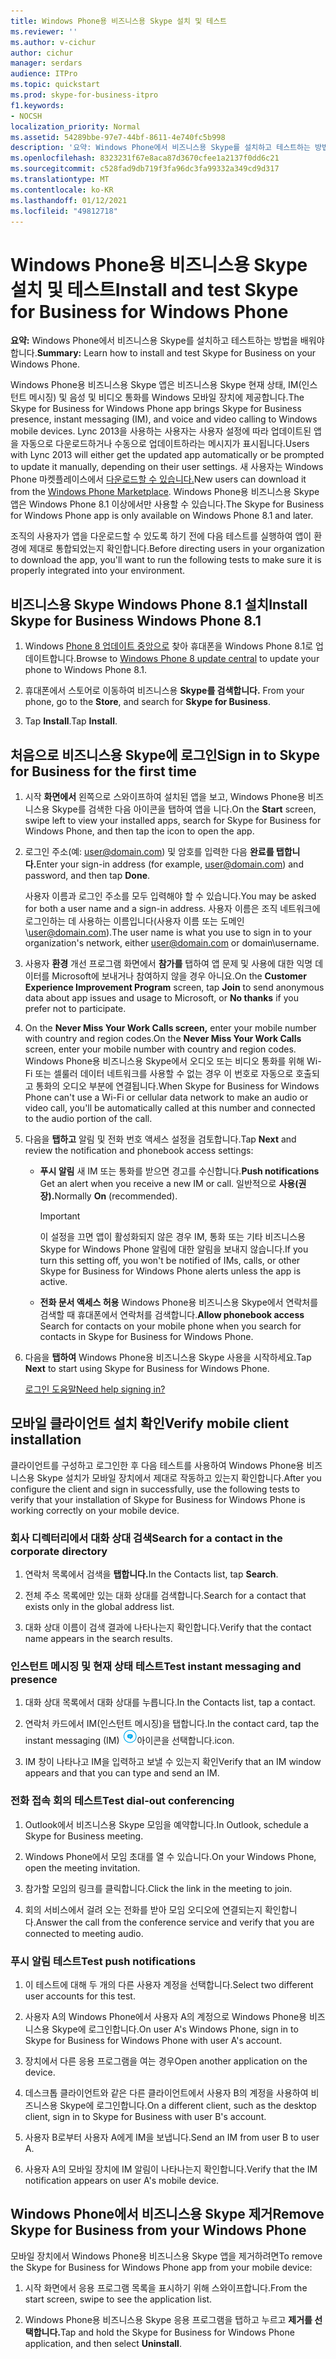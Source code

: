 ```yaml
---
title: Windows Phone용 비즈니스용 Skype 설치 및 테스트
ms.reviewer: ''
ms.author: v-cichur
author: cichur
manager: serdars
audience: ITPro
ms.topic: quickstart
ms.prod: skype-for-business-itpro
f1.keywords:
- NOCSH
localization_priority: Normal
ms.assetid: 54289bbe-97e7-44bf-8611-4e740fc5b998
description: '요약: Windows Phone에서 비즈니스용 Skype를 설치하고 테스트하는 방법을 학습합니다.'
ms.openlocfilehash: 8323231f67e8aca87d3670cfee1a2137f0dd6c21
ms.sourcegitcommit: c528fad9db719f3fa96dc3fa99332a349cd9d317
ms.translationtype: MT
ms.contentlocale: ko-KR
ms.lasthandoff: 01/12/2021
ms.locfileid: "49812718"
---
```

# <a name="install-and-test-skype-for-business-for-windows-phone"></a><span data-ttu-id="5e8ff-103">Windows Phone용 비즈니스용 Skype 설치 및 테스트</span><span class="sxs-lookup"><span data-stu-id="5e8ff-103">Install and test Skype for Business for Windows Phone</span></span>
 
<span data-ttu-id="5e8ff-104">**요약:** Windows Phone에서 비즈니스용 Skype를 설치하고 테스트하는 방법을 배워야 합니다.</span><span class="sxs-lookup"><span data-stu-id="5e8ff-104">**Summary:** Learn how to install and test Skype for Business on your Windows Phone.</span></span>
  
<span data-ttu-id="5e8ff-105">Windows Phone용 비즈니스용 Skype 앱은 비즈니스용 Skype 현재 상태, IM(인스턴트 메시징) 및 음성 및 비디오 통화를 Windows 모바일 장치에 제공합니다.</span><span class="sxs-lookup"><span data-stu-id="5e8ff-105">The Skype for Business for Windows Phone app brings Skype for Business presence, instant messaging (IM), and voice and video calling to Windows mobile devices.</span></span> <span data-ttu-id="5e8ff-106">Lync 2013을 사용하는 사용자는 사용자 설정에 따라 업데이트된 앱을 자동으로 다운로드하거나 수동으로 업데이트하라는 메시지가 표시됩니다.</span><span class="sxs-lookup"><span data-stu-id="5e8ff-106">Users with Lync 2013 will either get the updated app automatically or be prompted to update it manually, depending on their user settings.</span></span> <span data-ttu-id="5e8ff-107">새 사용자는 Windows Phone 마켓플레이스에서 [다운로드할 수 있습니다.](https://go.microsoft.com/fwlink/p/?linkid=231901)</span><span class="sxs-lookup"><span data-stu-id="5e8ff-107">New users can download it from the [Windows Phone Marketplace](https://go.microsoft.com/fwlink/p/?linkid=231901).</span></span> <span data-ttu-id="5e8ff-108">Windows Phone용 비즈니스용 Skype 앱은 Windows Phone 8.1 이상에서만 사용할 수 있습니다.</span><span class="sxs-lookup"><span data-stu-id="5e8ff-108">The Skype for Business for Windows Phone app is only available on Windows Phone 8.1 and later.</span></span>
  
<span data-ttu-id="5e8ff-109">조직의 사용자가 앱을 다운로드할 수 있도록 하기 전에 다음 테스트를 실행하여 앱이 환경에 제대로 통합되었는지 확인합니다.</span><span class="sxs-lookup"><span data-stu-id="5e8ff-109">Before directing users in your organization to download the app, you'll want to run the following tests to make sure it is properly integrated into your environment.</span></span> 
  
## <a name="install-skype-for-business-windows-phone-81"></a><span data-ttu-id="5e8ff-110">비즈니스용 Skype Windows Phone 8.1 설치</span><span class="sxs-lookup"><span data-stu-id="5e8ff-110">Install Skype for Business Windows Phone 8.1</span></span>

1. <span data-ttu-id="5e8ff-111">Windows [Phone 8 업데이트 중앙으로](https://www.windowsphone.com/en-us/how-to/wp8/update-central) 찾아 휴대폰을 Windows Phone 8.1로 업데이트합니다.</span><span class="sxs-lookup"><span data-stu-id="5e8ff-111">Browse to [Windows Phone 8 update central](https://www.windowsphone.com/en-us/how-to/wp8/update-central) to update your phone to Windows Phone 8.1.</span></span>
    
2. <span data-ttu-id="5e8ff-112">휴대폰에서 스토어로 이동하여 비즈니스용 **Skype를 검색합니다.** </span><span class="sxs-lookup"><span data-stu-id="5e8ff-112">From your phone, go to the **Store**, and search for **Skype for Business**.</span></span>
    
3. <span data-ttu-id="5e8ff-113">Tap **Install**.</span><span class="sxs-lookup"><span data-stu-id="5e8ff-113">Tap **Install**.</span></span> 
    
## <a name="sign-in-to-skype-for-business-for-the-first-time"></a><span data-ttu-id="5e8ff-114">처음으로 비즈니스용 Skype에 로그인</span><span class="sxs-lookup"><span data-stu-id="5e8ff-114">Sign in to Skype for Business for the first time</span></span>

1. <span data-ttu-id="5e8ff-115">시작 **화면에서** 왼쪽으로 스와이프하여 설치된 앱을 보고, Windows Phone용 비즈니스용 Skype를 검색한 다음 아이콘을 탭하여 앱을 니다.</span><span class="sxs-lookup"><span data-stu-id="5e8ff-115">On the **Start** screen, swipe left to view your installed apps, search for Skype for Business for Windows Phone, and then tap the icon to open the app.</span></span>
    
2. <span data-ttu-id="5e8ff-116">로그인 주소(예: user@domain.com) 및 암호를 입력한 다음 **완료를 탭합니다.**</span><span class="sxs-lookup"><span data-stu-id="5e8ff-116">Enter your sign-in address (for example, user@domain.com) and password, and then tap **Done**.</span></span>
    
     <span data-ttu-id="5e8ff-117">사용자 이름과 로그인 주소를 모두 입력해야 할 수 있습니다.</span><span class="sxs-lookup"><span data-stu-id="5e8ff-117">You may be asked for both a user name and a sign-in address.</span></span> <span data-ttu-id="5e8ff-118">사용자 이름은 조직 네트워크에 로그인하는 데 사용하는 이름입니다(사용자 이름 또는 도메인\user@domain.com).</span><span class="sxs-lookup"><span data-stu-id="5e8ff-118">The user name is what you use to sign in to your organization's network, either user@domain.com or domain\username.</span></span>
    
3. <span data-ttu-id="5e8ff-119">사용자 **환경** 개선 프로그램 화면에서 **참가를** 탭하여 앱 문제 및  사용에 대한 익명 데이터를 Microsoft에 보내거나 참여하지 않을 경우 아니요.</span><span class="sxs-lookup"><span data-stu-id="5e8ff-119">On the **Customer Experience Improvement Program** screen, tap **Join** to send anonymous data about app issues and usage to Microsoft, or **No thanks** if you prefer not to participate.</span></span>
    
4. <span data-ttu-id="5e8ff-120">On the **Never Miss Your Work Calls screen,** enter your mobile number with country and region codes.</span><span class="sxs-lookup"><span data-stu-id="5e8ff-120">On the **Never Miss Your Work Calls** screen, enter your mobile number with country and region codes.</span></span> <span data-ttu-id="5e8ff-121">Windows Phone용 비즈니스용 Skype에서 오디오 또는 비디오 통화를 위해 Wi-Fi 또는 셀룰러 데이터 네트워크를 사용할 수 없는 경우 이 번호로 자동으로 호출되고 통화의 오디오 부분에 연결됩니다.</span><span class="sxs-lookup"><span data-stu-id="5e8ff-121">When Skype for Business for Windows Phone can't use a Wi-Fi or cellular data network to make an audio or video call, you'll be automatically called at this number and connected to the audio portion of the call.</span></span>
    
5. <span data-ttu-id="5e8ff-122">다음을 **탭하고** 알림 및 전화 번호 액세스 설정을 검토합니다.</span><span class="sxs-lookup"><span data-stu-id="5e8ff-122">Tap **Next** and review the notification and phonebook access settings:</span></span>
    
   - <span data-ttu-id="5e8ff-123">**푸시 알림** 새 IM 또는 통화를 받으면 경고를 수신합니다.</span><span class="sxs-lookup"><span data-stu-id="5e8ff-123">**Push notifications** Get an alert when you receive a new IM or call.</span></span> <span data-ttu-id="5e8ff-124">일반적으로 **사용(권장).**</span><span class="sxs-lookup"><span data-stu-id="5e8ff-124">Normally **On** (recommended).</span></span>
    
     > [!IMPORTANT]
     > <span data-ttu-id="5e8ff-125">이 설정을 끄면 앱이 활성화되지 않은 경우 IM, 통화 또는 기타 비즈니스용 Skype for Windows Phone 알림에 대한 알림을 보내지 않습니다.</span><span class="sxs-lookup"><span data-stu-id="5e8ff-125">If you turn this setting off, you won't be notified of IMs, calls, or other Skype for Business for Windows Phone alerts unless the app is active.</span></span> 
  
   - <span data-ttu-id="5e8ff-126">**전화 문서 액세스 허용** Windows Phone용 비즈니스용 Skype에서 연락처를 검색할 때 휴대폰에서 연락처를 검색합니다.</span><span class="sxs-lookup"><span data-stu-id="5e8ff-126">**Allow phonebook access** Search for contacts on your mobile phone when you search for contacts in Skype for Business for Windows Phone.</span></span>
    
6. <span data-ttu-id="5e8ff-127">다음을 **탭하여** Windows Phone용 비즈니스용 Skype 사용을 시작하세요.</span><span class="sxs-lookup"><span data-stu-id="5e8ff-127">Tap **Next** to start using Skype for Business for Windows Phone.</span></span>
    
    [<span data-ttu-id="5e8ff-128">로그인 도움말</span><span class="sxs-lookup"><span data-stu-id="5e8ff-128">Need help signing in?</span></span>](https://support.office.com/article/6b827683-ad55-471a-bd4b-3d4ec098bf75)
    
## <a name="verify-mobile-client-installation"></a><span data-ttu-id="5e8ff-129">모바일 클라이언트 설치 확인</span><span class="sxs-lookup"><span data-stu-id="5e8ff-129">Verify mobile client installation</span></span>

<span data-ttu-id="5e8ff-130">클라이언트를 구성하고 로그인한 후 다음 테스트를 사용하여 Windows Phone용 비즈니스용 Skype 설치가 모바일 장치에서 제대로 작동하고 있는지 확인합니다.</span><span class="sxs-lookup"><span data-stu-id="5e8ff-130">After you configure the client and sign in successfully, use the following tests to verify that your installation of Skype for Business for Windows Phone is working correctly on your mobile device.</span></span>
  
### <a name="search-for-a-contact-in-the-corporate-directory"></a><span data-ttu-id="5e8ff-131">회사 디렉터리에서 대화 상대 검색</span><span class="sxs-lookup"><span data-stu-id="5e8ff-131">Search for a contact in the corporate directory</span></span>

1. <span data-ttu-id="5e8ff-132">연락처 목록에서 검색을 **탭합니다.**</span><span class="sxs-lookup"><span data-stu-id="5e8ff-132">In the Contacts list, tap **Search**.</span></span>
    
2. <span data-ttu-id="5e8ff-133">전체 주소 목록에만 있는 대화 상대를 검색합니다.</span><span class="sxs-lookup"><span data-stu-id="5e8ff-133">Search for a contact that exists only in the global address list.</span></span>
    
3. <span data-ttu-id="5e8ff-134">대화 상대 이름이 검색 결과에 나타나는지 확인합니다.</span><span class="sxs-lookup"><span data-stu-id="5e8ff-134">Verify that the contact name appears in the search results.</span></span>
    
### <a name="test-instant-messaging-and-presence"></a><span data-ttu-id="5e8ff-135">인스턴트 메시징 및 현재 상태 테스트</span><span class="sxs-lookup"><span data-stu-id="5e8ff-135">Test instant messaging and presence</span></span>

1. <span data-ttu-id="5e8ff-136">대화 상대 목록에서 대화 상대를 누릅니다.</span><span class="sxs-lookup"><span data-stu-id="5e8ff-136">In the Contacts list, tap a contact.</span></span>
    
2. <span data-ttu-id="5e8ff-137">연락처 카드에서 IM(인스턴트 메시징)을 탭합니다.</span><span class="sxs-lookup"><span data-stu-id="5e8ff-137">In the contact card, tap the instant messaging (IM)</span></span> ![비즈니스용 Skype의 인스턴트 메시징 아이콘](../../media/90f8d5fa-7968-4ef7-bf5b-dddf9b893905.png)<span data-ttu-id="5e8ff-139">아이콘을 선택합니다.</span><span class="sxs-lookup"><span data-stu-id="5e8ff-139">icon.</span></span>
    
3. <span data-ttu-id="5e8ff-140">IM 창이 나타나고 IM을 입력하고 보낼 수 있는지 확인</span><span class="sxs-lookup"><span data-stu-id="5e8ff-140">Verify that an IM window appears and that you can type and send an IM.</span></span>
    
### <a name="test-dial-out-conferencing"></a><span data-ttu-id="5e8ff-141">전화 접속 회의 테스트</span><span class="sxs-lookup"><span data-stu-id="5e8ff-141">Test dial-out conferencing</span></span>

1. <span data-ttu-id="5e8ff-142">Outlook에서 비즈니스용 Skype 모임을 예약합니다.</span><span class="sxs-lookup"><span data-stu-id="5e8ff-142">In Outlook, schedule a Skype for Business meeting.</span></span>
    
2. <span data-ttu-id="5e8ff-143">Windows Phone에서 모임 초대를 열 수 있습니다.</span><span class="sxs-lookup"><span data-stu-id="5e8ff-143">On your Windows Phone, open the meeting invitation.</span></span>
    
3. <span data-ttu-id="5e8ff-144">참가할 모임의 링크를 클릭합니다.</span><span class="sxs-lookup"><span data-stu-id="5e8ff-144">Click the link in the meeting to join.</span></span>
    
4. <span data-ttu-id="5e8ff-145">회의 서비스에서 걸려 오는 전화를 받아 모임 오디오에 연결되는지 확인합니다.</span><span class="sxs-lookup"><span data-stu-id="5e8ff-145">Answer the call from the conference service and verify that you are connected to meeting audio.</span></span>
    
### <a name="test-push-notifications"></a><span data-ttu-id="5e8ff-146">푸시 알림 테스트</span><span class="sxs-lookup"><span data-stu-id="5e8ff-146">Test push notifications</span></span>

1. <span data-ttu-id="5e8ff-147">이 테스트에 대해 두 개의 다른 사용자 계정을 선택합니다.</span><span class="sxs-lookup"><span data-stu-id="5e8ff-147">Select two different user accounts for this test.</span></span> 
    
2. <span data-ttu-id="5e8ff-148">사용자 A의 Windows Phone에서 사용자 A의 계정으로 Windows Phone용 비즈니스용 Skype에 로그인합니다.</span><span class="sxs-lookup"><span data-stu-id="5e8ff-148">On user A's Windows Phone, sign in to Skype for Business for Windows Phone with user A's account.</span></span>
    
3. <span data-ttu-id="5e8ff-149">장치에서 다른 응용 프로그램을 여는 경우</span><span class="sxs-lookup"><span data-stu-id="5e8ff-149">Open another application on the device.</span></span>
    
4. <span data-ttu-id="5e8ff-150">데스크톱 클라이언트와 같은 다른 클라이언트에서 사용자 B의 계정을 사용하여 비즈니스용 Skype에 로그인합니다.</span><span class="sxs-lookup"><span data-stu-id="5e8ff-150">On a different client, such as the desktop client, sign in to Skype for Business with user B's account.</span></span>
    
5. <span data-ttu-id="5e8ff-151">사용자 B로부터 사용자 A에게 IM을 보냅니다.</span><span class="sxs-lookup"><span data-stu-id="5e8ff-151">Send an IM from user B to user A.</span></span>
    
6. <span data-ttu-id="5e8ff-152">사용자 A의 모바일 장치에 IM 알림이 나타나는지 확인합니다.</span><span class="sxs-lookup"><span data-stu-id="5e8ff-152">Verify that the IM notification appears on user A's mobile device.</span></span>
    
## <a name="remove-skype-for-business-from-your-windows-phone"></a><span data-ttu-id="5e8ff-153">Windows Phone에서 비즈니스용 Skype 제거</span><span class="sxs-lookup"><span data-stu-id="5e8ff-153">Remove Skype for Business from your Windows Phone</span></span>

<span data-ttu-id="5e8ff-154">모바일 장치에서 Windows Phone용 비즈니스용 Skype 앱을 제거하려면</span><span class="sxs-lookup"><span data-stu-id="5e8ff-154">To remove the Skype for Business for Windows Phone app from your mobile device:</span></span> 
  
1. <span data-ttu-id="5e8ff-155">시작 화면에서 응용 프로그램 목록을 표시하기 위해 스와이프합니다.</span><span class="sxs-lookup"><span data-stu-id="5e8ff-155">From the start screen, swipe to see the application list.</span></span> 
    
2. <span data-ttu-id="5e8ff-156">Windows Phone용 비즈니스용 Skype 응용 프로그램을 탭하고 누르고 **제거를 선택합니다.**</span><span class="sxs-lookup"><span data-stu-id="5e8ff-156">Tap and hold the Skype for Business for Windows Phone application, and then select **Uninstall**.</span></span>
    


